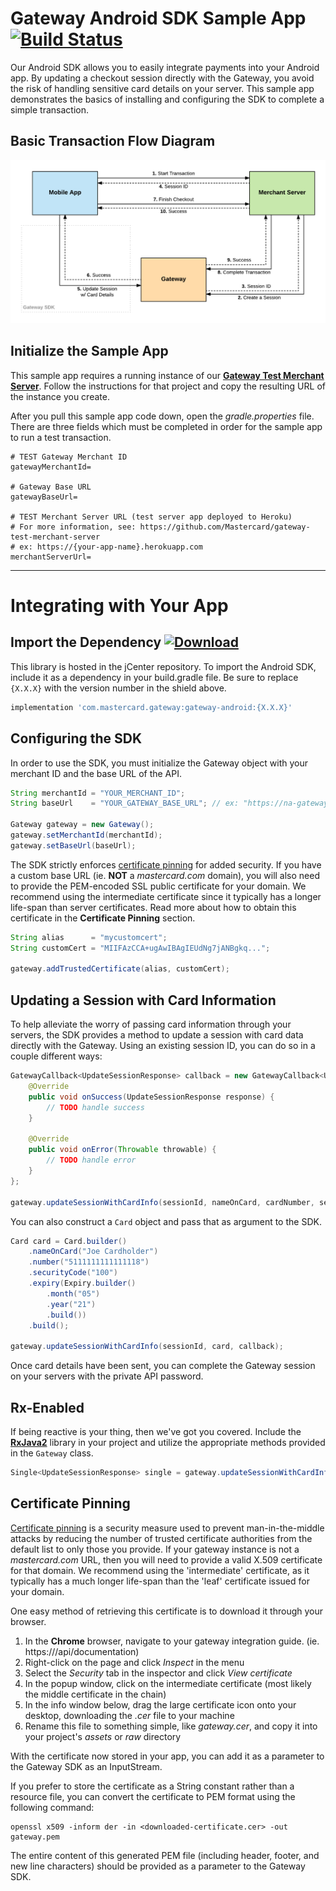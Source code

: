 # Gateway Android SDK Sample App [![Build Status](https://travis-ci.org/Mastercard/gateway-android-sdk.svg?branch=master)](https://travis-ci.org/Mastercard/gateway-android-sdk)

Our Android SDK allows you to easily integrate payments into your Android app. By updating a checkout session directly with the Gateway, you avoid the risk of handling sensitive card details on your server. This sample app demonstrates the basics of installing and configuring the SDK to complete a simple transaction.

## Basic Transaction Flow Diagram

![Transaction Flow](./transaction-flow.png "Transaction Flow")

## Initialize the Sample App

This sample app requires a running instance of our **[Gateway Test Merchant Server]**. Follow the instructions for that project and copy the resulting URL of the instance you create.

After you pull this sample app code down, open the *gradle.properties* file. There are three fields which must be completed in order for the sample app to run a test transaction.

```properties
# TEST Gateway Merchant ID
gatewayMerchantId=

# Gateway Base URL
gatewayBaseUrl=

# TEST Merchant Server URL (test server app deployed to Heroku)
# For more information, see: https://github.com/Mastercard/gateway-test-merchant-server
# ex: https://{your-app-name}.herokuapp.com
merchantServerUrl=
```

---

# Integrating with Your App

## Import the Dependency [![Download](https://api.bintray.com/packages/mpgs/Android/gateway-android-sdk/images/download.svg)](https://bintray.com/mpgs/Android/gateway-android-sdk/_latestVersion) 

This library is hosted in the jCenter repository. To import the Android SDK, include it as a dependency in your build.gradle file. Be sure to replace `{X.X.X}` with the version number in the shield above.

```groovy
implementation 'com.mastercard.gateway:gateway-android:{X.X.X}'
```

## Configuring the SDK

In order to use the SDK, you must initialize the Gateway object with your merchant ID and the base URL of the API.

```java
String merchantId = "YOUR_MERCHANT_ID";
String baseUrl    = "YOUR_GATEWAY_BASE_URL"; // ex: "https://na-gateway.mastercard.com"

Gateway gateway = new Gateway();
gateway.setMerchantId(merchantId);
gateway.setBaseUrl(baseUrl);
```

The SDK strictly enforces [certificate pinning] for added security. If you have a custom base URL (ie. **NOT** a *mastercard.com* domain), you will also need to provide the PEM-encoded SSL public certificate for your domain. We recommend using the intermediate certificate since it typically has a longer life-span than server certificates. Read more about how to obtain this certificate in the **Certificate Pinning** section.

```java
String alias      = "mycustomcert";
String customCert = "MIIFAzCCA+ugAwIBAgIEUdNg7jANBgkq...";

gateway.addTrustedCertificate(alias, customCert);
```

## Updating a Session with Card Information

To help alleviate the worry of passing card information through your servers, the SDK provides a method to update a session with card data directly with the Gateway. Using an existing session ID, you can do so in a couple different ways:

```java
GatewayCallback<UpdateSessionResponse> callback = new GatewayCallback<UpdateSessionResponse>() {
    @Override
    public void onSuccess(UpdateSessionResponse response) {
        // TODO handle success
    }
    
    @Override
    public void onError(Throwable throwable) {
        // TODO handle error
    }
};

gateway.updateSessionWithCardInfo(sessionId, nameOnCard, cardNumber, securityCode, expiryMM, expiryYY, callback);
```

You can also construct a `Card` object and pass that as argument to the SDK.

```java
Card card = Card.builder()
    .nameOnCard("Joe Cardholder")
    .number("5111111111111118")
    .securityCode("100")
    .expiry(Expiry.builder()
        .month("05")
        .year("21")
        .build())
    .build();

gateway.updateSessionWithCardInfo(sessionId, card, callback);
```

Once card details have been sent, you can complete the Gateway session on your servers with the private API password.


## Rx-Enabled

If being reactive is your thing, then we've got you covered. Include the **[RxJava2]** library in your project and utilize the appropriate methods provided in the `Gateway` class.

```java
Single<UpdateSessionResponse> single = gateway.updateSessionWithCardInfo(session, card);
```


## Certificate Pinning

[Certificate pinning] is a security measure used to prevent man-in-the-middle attacks by reducing the number of trusted certificate authorities from the default list to only those you provide. If your gateway instance is not a *mastercard.com* URL, then you will need to provide a valid X.509 certificate for that domain. We recommend using the 'intermediate' certificate, as it typically has a much longer life-span than the 'leaf' certificate issued for your domain.

One easy method of retrieving this certificate is to download it through your browser.
1. In the **Chrome** browser, navigate to your gateway integration guide. (ie. https://<your-gateway-domain>/api/documentation)
1. Right-click on the page and click *Inspect* in the menu
1. Select the *Security* tab in the inspector and click *View certificate*
1. In the popup window, click on the intermediate certificate (most likely the middle certificate in the chain)
1. In the info window below, drag the large certificate icon onto your desktop, downloading the *.cer* file to your machine
1. Rename this file to something simple, like *gateway.cer*, and copy it into your project's *assets* or *raw* directory

With the certificate now stored in your app, you can add it as a parameter to the Gateway SDK as an InputStream.

If you prefer to store the certificate as a String constant rather than a resource file, you can convert the certificate to PEM format using the following command:
```
openssl x509 -inform der -in <downloaded-certificate.cer> -out gateway.pem
```
The entire content of this generated PEM file (including header, footer, and new line characters) should be provided as a parameter to the Gateway SDK.



[Gateway Test Merchant Server]: https://github.com/Mastercard/gateway-test-merchant-server
[certificate pinning]: https://en.wikipedia.org/wiki/HTTP_Public_Key_Pinning
[RxJava2]: https://github.com/ReactiveX/RxJava
[integration guidelines]: https://na-gateway.mastercard.com/api/documentation/integrationGuidelines/index.html
